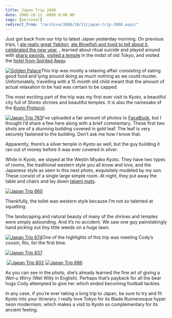 ```yaml
---
title: Japan Trip 2008
date: 2008-10-12 -0800 9:00 AM
tags: [personal]
redirect_from: "/archive/2008/10/11/japan-trip-2008.aspx/"
---
```


Just got back from our trip to latest Japan yesterday morning. On
previous trips, I [ate really great
Yakitori](https://haacked.com/archive/2005/08/05/dreamingofyakitori.aspx "Yakitori"),
[ate Blowfish and lived to tell about
it](https://haacked.com/archive/2005/01/09/i-ate-blowfish.aspx "Eating Blowfish"),
[celebrated the new
year](https://haacked.com/archive/2005/01/01/new-year-in-tokyo.aspx "Celebrated the new year"),
, learned about ritual suicide and played around with [sharp
swords](https://haacked.com/archive/2005/01/04/on-seppuku-katanas-samurai.aspx "Seppuku Katanas"),
[visited a
temple](https://haacked.com/archive/2005/07/31/asakusa.aspx "Asakusa") in
the midst of old Tokyo, and visited the [hotel from Spirited
Away](https://haacked.com/archive/2005/07/31/spirited-away-hotel.aspx "Spirited Away").

[![Golden
Palace](https://haacked.com/images/haacked_com/WindowsLiveWriter/JapanTrip2008_E4B6/Japan%20Trip%20748_thumb_1.jpg "Golden Palace")](https://haacked.com/images/haacked_com/WindowsLiveWriter/JapanTrip2008_E4B6/Japan%20Trip%20748_2.jpg)This
trip was mostly a relaxing affair consisting of eating good food and
lying around doing as much nothing as we could muster. Unfortunately,
travelling with a 15 month old child meant that the amount of actual
relaxation to be had was certain to be capped.

The most exciting part of the trip was my first ever visit to Kyoto, a
beautiful city full of Shinto shrines and beautiful temples. It is also
the namesake of the [Kyoto
Protocol](http://en.wikipedia.org/wiki/Kyoto_Protocol "Kyoto Protocol").

[![Japan Trip
763](https://haacked.com/images/haacked_com/WindowsLiveWriter/JapanTrip2008_E4B6/Japan%20Trip%20763_thumb.jpg "Japan Trip 763")](https://haacked.com/images/haacked_com/WindowsLiveWriter/JapanTrip2008_E4B6/Japan%20Trip%20763.jpg)I’ve
uploaded a fair amount of photos to
[FaceBook](http://facebook.com/ "Facebook"), but I thought I’d share a
few here along with a brief commentary. These first two shots are of a
stunning building covered in gold leaf. The leaf is very securely
fastened to the building. Don’t ask me how I know that.

Apparently, there’s a silver temple in Kyoto as well, but the guy
building it ran out of money before it was ever covered in silver.

While in Kyoto, we stayed at the Westin Miyako Kyoto. They have two
types of rooms, the traditional western style you all know and love, and
the Japanese style as seen in this next photo, exquisitely modeled by my
son. These consist of a single large simple room. At night, they put
away the table and chairs and lay down [tatami
mats](http://en.wikipedia.org/wiki/Tatami "Tatami on Wikipedia").

[![Japan Trip
660](https://haacked.com/images/haacked_com/WindowsLiveWriter/JapanTrip2008_E4B6/Japan%20Trip%20660_thumb.jpg "Japan Trip 660")](https://haacked.com/images/haacked_com/WindowsLiveWriter/JapanTrip2008_E4B6/Japan%20Trip%20660.jpg)

Thankfully, the toilet was western style because I’m not so talented at
squatting.

The landscaping and natural beauty of many of the shrines and temples
were simply astounding. And it’s no accident. We saw one guy
painstakingly hand picking out tiny little weeds on a huge lawn.

[![Japan Trip
674](https://haacked.com/images/haacked_com/WindowsLiveWriter/JapanTrip2008_E4B6/Japan%20Trip%20674_thumb.jpg "Japan Trip 674")](https://haacked.com/images/haacked_com/WindowsLiveWriter/JapanTrip2008_E4B6/Japan%20Trip%20674.jpg)One
of the highlights of this trip was meeting Cody’s cousin, Rio, for the
first time.

[![Japan Trip
837](https://haacked.com/images/haacked_com/WindowsLiveWriter/JapanTrip2008_E4B6/Japan%20Trip%20837_thumb.jpg "Japan Trip 837")](https://haacked.com/images/haacked_com/WindowsLiveWriter/JapanTrip2008_E4B6/Japan%20Trip%20837.jpg)

 [![Japan Trip
802](https://haacked.com/images/haacked_com/WindowsLiveWriter/JapanTrip2008_E4B6/Japan%20Trip%20802_thumb.jpg "Japan Trip 802")](https://haacked.com/images/haacked_com/WindowsLiveWriter/JapanTrip2008_E4B6/Japan%20Trip%20802.jpg)
[![Japan Trip
686](https://haacked.com/images/haacked_com/WindowsLiveWriter/JapanTrip2008_E4B6/Japan%20Trip%20686_thumb.jpg "Japan Trip 686")](https://haacked.com/images/haacked_com/WindowsLiveWriter/JapanTrip2008_E4B6/Japan%20Trip%20686.jpg)

As you can see in the photo, she’s already learned the fine art of
giving a *Wet-u Wirry* (Wet Willy in English). Perhaps that’s payback
for all the bear hugs Cody attempted to give her which ended becoming
football tackles.

In any case, if you’re ever taking a long trip to Japan, be sure to try
and fit Kyoto into your itinerary. I really love Tokyo for its Blade
Runneresque hyper neon modernism, which makes a visit to Kyoto so
complementary for its ancient feeling.

